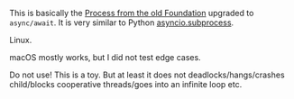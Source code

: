 This is basically the [Process from the old Foundation](https://developer.apple.com/documentation/foundation/process) upgraded to `async/await`. It is very similar to Python [asyncio.subprocess](https://docs.python.org/3/library/asyncio-subprocess.html).

Linux.

macOS mostly works, but I did not test edge cases.

Do not use! This is a toy. But at least it does not deadlocks/hangs/crashes child/blocks cooperative threads/goes into an infinite loop etc.
